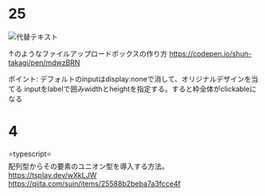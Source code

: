# 25

![代替テキスト](../statics/images/file-upload-sample.png)

↑のようなファイルアップロードボックスの作り方
https://codepen.io/shun-takagi/pen/mdwzBRN

ポイント: 
デフォルトのinputはdisplay:noneで消して、オリジナルデザインを当てる
inputをlabelで囲みwidthとheightを指定する。すると枠全体がclickableになる


# 4

⭐️typescript⭐️  
配列型からその要素のユニオン型を導入する方法。  
https://tsplay.dev/wXkLJW  
https://qiita.com/suin/items/25588b2beba7a3fcce4f  

